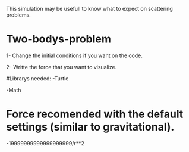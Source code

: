 This simulation may be usefull to know what to expect on scattering problems.

# Two-bodys-problem
1- Change the initial conditions if you want on the code.

2- Writte the force that you want to visualize.

#Librarys needed:
-Turtle

-Math

# Force recomended with the default settings (similar to gravitational).
-19999999999999999999/r**2


